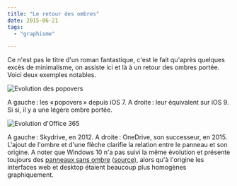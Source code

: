 ```yaml
---
title: "Le retour des ombres"
date: 2015-06-21
tags:
  - "graphisme"

---
```


Ce n'est pas le titre d'un roman fantastique, c'est le fait qu'après quelques excès de minimalisme, on assiste ici et là à un retour des ombres portée. Voici deux exemples notables.

![Evolution des popovers](/assets/images/shadows-apple.png)

A gauche : les « popovers » depuis iOS 7. A droite : leur équivalent sur iOS 9. Si si, il y a une légère ombre portée.

![Evolution d'Office 365](/assets/images/shadows-microsoft.png)

A gauche : Skydrive, en 2012. A droite : OneDrive, son successeur, en 2015. L'ajout de l'ombre et d'une flèche clarifie la relation entre le panneau et son origine. A noter que Windows 10 n'a pas suivi la même évolution et présente toujours des [panneaux sans ombre](/assets/images/Windows-10-shadow.png) ([source](https://www.youtube.com/watch?v=tkwkl27eCxw)), alors qu'à l'origine les interfaces web et desktop étaient beaucoup plus homogènes graphiquement.
